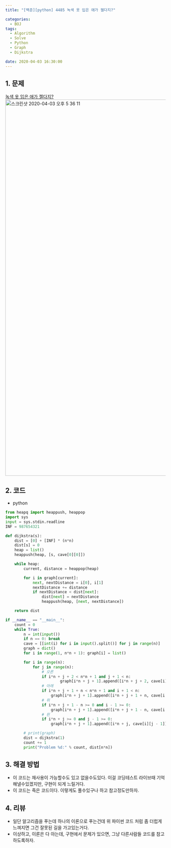 ```yaml
---
title: "[백준][python] 4485 녹색 옷 입은 애가 젤다지?"

categories:
  - BOJ
tags:
  - Algorithm
  - Solve
  - Python
  - Graph
  - Dijkstra

date: 2020-04-03 16:30:00
---
```


## 1. 문제
[녹색 옷 입은 애가 젤다지?](https://www.acmicpc.net/problem/4485)  
<img width="1181" alt="스크린샷 2020-04-03 오후 5 36 11" src="https://user-images.githubusercontent.com/20227720/78340806-a714e300-75d1-11ea-896d-ad582851f523.png">

## 2. 코드

- python

```python
from heapq import heappush, heappop
import sys
input = sys.stdin.readline
INF = 987654321

def dijkstra(s):
    dist = [0] + [INF] * (n*n)
    dist[s] = 0
    heap = list()
    heappush(heap, [s, cave[0][0]])

    while heap:
        current, distance = heappop(heap)

        for i in graph[current]:
            next, nextDistance = i[0], i[1]
            nextDistance += distance
            if nextDistance < dist[next]:
                dist[next] = nextDistance
                heappush(heap, [next, nextDistance])

    return dist

if __name__ == "__main__":
    count = 0
    while True:
        n = int(input())
        if n == 0: break
        cave = [[int(i) for i in input().split()] for j in range(n)]
        graph = dict()
        for i in range(1, n*n + 1): graph[i] = list()

        for i in range(n):
            for j in range(n):
                # 오른
                if i*n + j + 2 < n*n + 1 and j + 1 < n:
                        graph[i*n + j + 1].append([i*n + j + 2, cave[i][j + 1]])
                # 아래
                if i*n + j + 1 + n < n*n + 1 and i + 1 < n:
                    graph[i*n + j + 1].append([i*n + j + 1 + n, cave[i + 1][j]])
                # 위
                if i*n + j + 1 - n >= 0 and i - 1 >= 0:
                    graph[i*n + j + 1].append([i*n + j + 1 - n, cave[i - 1][j]])
                # 왼
                if i*n + j >= 0 and j - 1 >= 0:
                    graph[i*n + j + 1].append([i*n + j, cave[i][j - 1]])

        # print(graph)
        dist = dijkstra(1)
        count += 1
        print("Problem %d:" % count, dist[n*n])
```

## 3. 해결 방법 

- 이 코드는 재사용이 가능할수도 있고 없을수도있다. 이걸 코딩테스트 라이브때 기억해낼수있겠지만, 구현이 되게 느릴거다.
- 이 코드는 죽은 코드이다. 이렇게도 풀수있구나 하고 참고정도만하자.

## 4. 리뷰

- 일단 알고리즘을 푸는데 하나의 이론으로 푸는건데 위 파이썬 코드 처럼 좀 더럽게 느껴지면 그건 잘못된 길을 가고있는거다.
- 이상하고, 이론은 다 아는데, 구현에서 문제가 있으면, 그냥 다른사람들 코드를 참고하도록하자.